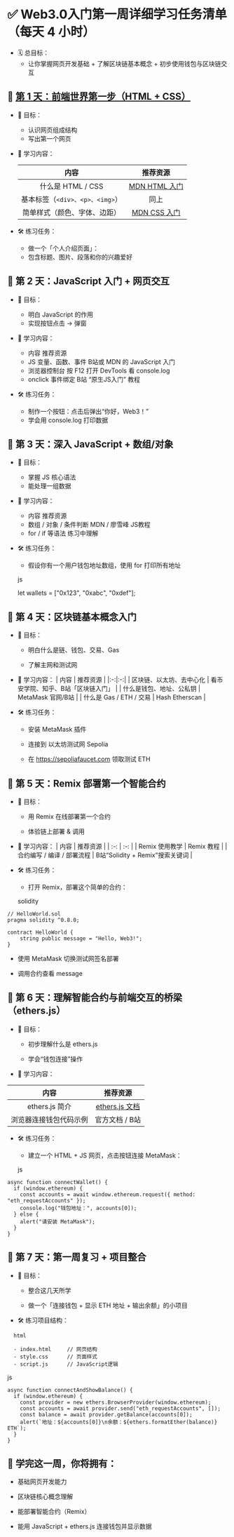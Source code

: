 # ✅ Web3.0入门第一周详细学习任务清单（每天 4 小时）
- 🗓️ 总目标：
  - 让你掌握网页开发基础 + 了解区块链基本概念 + 初步使用钱包与区块链交互

## 📅 [第 1 天：前端世界第一步（HTML + CSS）](./Day1.md)  
- 🎯 目标：
  - 认识网页组成结构
  - 写出第一个网页

- 📘 学习内容：

  | 内容 | 推荐资源 |
  | :---: | :---: |
  | 什么是 HTML / CSS | [MDN HTML 入门](https://developer.mozilla.org/zh-CN/docs/Learn_web_development/Core/Structuring_content) |
  | 基本标签（`<div>、<p>、<img>`）	| 同上 |
  | 简单样式（颜色、字体、边距）	  | [MDN CSS 入门](https://developer.mozilla.org/zh-CN/docs/Learn/CSS) |

- 🛠️ 练习任务：
  - 做一个「个人介绍页面」：
  - 包含标题、图片、段落和你的兴趣爱好

## 📅 第 2 天：JavaScript 入门 + 网页交互
- 🎯 目标：
  - 明白 JavaScript 的作用
  - 实现按钮点击 → 弹窗

- 📘 学习内容：
  - 内容	推荐资源
  - JS 变量、函数、事件	B站或 MDN 的 JavaScript 入门
  - 浏览器控制台	按 F12 打开 DevTools 看 console.log
  - onclick 事件绑定	B站 “原生JS入门” 教程

- 🛠️ 练习任务：
  - 制作一个按钮：点击后弹出“你好，Web3！”
  - 学会用 console.log 打印数据

## 📅 第 3 天：深入 JavaScript + 数组/对象
- 🎯 目标：
  - 掌握 JS 核心语法
  - 能处理一组数据

- 📘 学习内容：
  - 内容	推荐资源
  - 数组 / 对象 / 条件判断	MDN / 廖雪峰 JS教程
  - for / if 等语法	练习中理解

- 🛠️ 练习任务：
  - 假设你有一个用户钱包地址数组，使用 for 打印所有地址

  js
  
  
    let wallets = ["0x123", "0xabc", "0xdef"];
  
## 📅 第 4 天：区块链基本概念入门
- 🎯 目标：
  - 明白什么是链、钱包、交易、Gas

  - 了解主网和测试网

- 📘 学习内容：
  | 内容	| 推荐资源 |
  |:-:|:-:|
  | 区块链、以太坊、去中心化 |	看币安学院、知乎、B站「区块链入门」 |
  | 什么是钱包、地址、公私钥 |	MetaMask 官网/B站 |
  | 什么是 Gas / ETH / 交易 | Hash	Etherscan |

- 🛠️ 练习任务：
  - 安装 MetaMask 插件

  - 连接到 以太坊测试网 Sepolia

  - 在 https://sepoliafaucet.com 领取测试 ETH

## 📅 第 5 天：Remix 部署第一个智能合约
- 🎯 目标：
  - 用 Remix 在线部署第一个合约

  - 体验链上部署 & 调用

- 📘 学习内容：
| 内容 | 	推荐资源 |
| :-: | :-: |
| Remix 使用教学 | 	Remix 教程 |
| 合约编写 / 编译 / 部署流程 | 	B站“Solidity + Remix”搜索关键词 |

- 🛠️ 练习任务：
  - 打开 Remix，部署这个简单的合约：

  solidity
```
// HelloWorld.sol
pragma solidity ^0.8.0;

contract HelloWorld {
    string public message = "Hello, Web3!";
}
```
  

  - 使用 MetaMask 切换测试网签名部署

  - 调用合约查看 message

## 📅 第 6 天：理解智能合约与前端交互的桥梁（ethers.js）
- 🎯 目标：
  - 初步理解什么是 ethers.js

  - 学会“钱包连接”操作

- 📘 学习内容：

| 内容 | 推荐资源 |
| :-: | :-:|
| ethers.js 简介 | [ethers.js 文档](https://docs.ethers.org/v6/) |
| 浏览器连接钱包代码示例 | 官方文档 / B站 |

- 🛠️ 练习任务：
  - 建立一个 HTML + JS 网页，点击按钮连接 MetaMask：

  js
```
async function connectWallet() {
  if (window.ethereum) {
    const accounts = await window.ethereum.request({ method: "eth_requestAccounts" });
    console.log("钱包地址：", accounts[0]);
  } else {
    alert("请安装 MetaMask");
  }
}
```
  
## 📅 第 7 天：第一周复习 + 项目整合
- 🎯 目标：
  - 整合这几天所学

  - 做一个「连接钱包 + 显示 ETH 地址 + 输出余额」的小项目

- 🛠️ 练习项目结构：
```
  html

  - index.html     // 网页结构
  - style.css      // 页面样式
  - script.js      // JavaScript逻辑
```
js
```
async function connectAndShowBalance() {
  if (window.ethereum) {
    const provider = new ethers.BrowserProvider(window.ethereum);
    const accounts = await provider.send("eth_requestAccounts", []);
    const balance = await provider.getBalance(accounts[0]);
    alert(`地址：${accounts[0]}\n余额：${ethers.formatEther(balance)} ETH`);
  }
}  
```
## 🎁 学完这一周，你将拥有：
- 基础网页开发能力

- 区块链核心概念理解

- 能部署智能合约（Remix）

- 能用 JavaScript + ethers.js 连接钱包并显示数据
